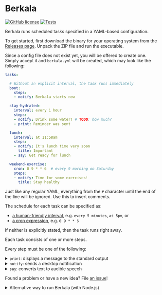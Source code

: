 # Berkala

[![GitHub license](https://img.shields.io/github/license/ariya/berkala)](https://github.com/ariya/berkala/blob/main/LICENSE)
[![Tests](https://github.com/ariya/berkala/workflows/Tests/badge.svg)](https://github.com/ariya/berkala/actions)

Berkala runs scheduled tasks specified in a YAML-based configuration.

To get started, first download the binary for your operating system from the [Releases page](https://github.com/ariya/berkala/releases). Unpack the ZIP file and run the executable.

Since a config file does not exist yet, you will be offered to create one.
Simply accept it and `berkala.yml` will be created, which may look like the following:

```yml
tasks:

  # Without an explicit interval, the task runs immediately
  boot:
    steps:
    - notify: Berkala starts now

  stay-hydrated:
    interval: every 1 hour
    steps:
    - notify: Drink some water! # TODO: how much?
    - print: Reminder was sent

  lunch:
    interval: at 11:58am
    steps:
    - notify: It's lunch time very soon
      title: Important
    - say: Get ready for lunch

  weekend-exercise:
    cron: 0 9 * * 6  # every 9 morning on Saturday
    steps:
    - notify: Time for some exercises!
      title: Stay healthy
```
Just like any regular YAML, everything from the `#` character until the end of the line will be ignored. Use this to insert comments.

The schedule for each task can be specified as:
* [a human-friendly interval](https://breejs.github.io/later/parsers.html#text),  e.g. `every 5 minutes`, `at 5pm`, or
* [a cron expression](https://crontab.guru/), e.g. `0 9 * * 6`

If neither is explicitly stated, then the task runs right away.

Each task consists of one or more steps.

Every step must be one of the following:

<details><summary><code>print</code>: displays a message to the standard output</summary>

Example:
```yaml
  morning:
    interval: at 7:00am
    steps:
    - print: Good morning!
```

</details>

<details><summary><code>notify</code>: sends a desktop notification</summary>

Optionally, `title` can be used to set the notification title.

Example:
```yaml
  mahlzeit:
    interval: at 11:58am
    steps:
    - notify: It's lunch time very soon
      title: Yummy
```

The notification is supported on the following system:

* Windows: [Windows.UI.Notifications](https://docs.microsoft.com/en-us/uwp/api/windows.ui.notifications.toastnotification) via [Powershell scripting](https://docs.microsoft.com/en-us/powershell/scripting)
* macOS: `display notification` with [AppleScript](https://developer.apple.com/library/archive/documentation/AppleScript/Conceptual/AppleScriptLangGuide/reference/ASLR_cmds.html)
* Linux: [notify-send](https://www.commandlinux.com/man-page/man1/notify-send.1.html), e.g. part of `libnotify-bin` package on Debian/Ubuntu

</details>

<details><summary><code>say</code>: converts text to audible speech</summary>

Example:
```yaml
  vaya-con-dios:
    interval: 0 17 * * 1-5  # every workday late afternoon
    steps:
    - say: Time to go home
```

The text-to-speech conversion is supported on the following system:

* Windows: [System.Speech.Synthesis](https://docs.microsoft.com/en-us/dotnet/api/system.speech.synthesis) via [Powershell scripting](https://docs.microsoft.com/en-us/powershell/scripting)
* macOS: `say` with [AppleScript](https://developer.apple.com/library/archive/documentation/AppleScript/Conceptual/AppleScriptLangGuide/reference/ASLR_cmds.html)
* Linux: [Festival speech synthesis](https://www.cstr.ed.ac.uk/projects/festival/), e.g. `festival` and `festvox-kallpc16k` on Debian/Ubuntu

</details>

Found a problem or have a new idea? File [an issue](https://github.com/ariya/berkala/issues)!

<details>
<summary>Alternative way to run Berkala (with Node.js)</summary>

With [Node.js](https://nodejs.org/) v14 or later (that has [npx](https://www.npmjs.com/package/npx)):

```bash
npx @ariya/berkala
```

To run the development version, check out this repo and then:

```bash
npm install
npm start
```

[![npm version](https://img.shields.io/npm/v/@ariya/berkala)](https://www.npmjs.com/package/@ariya/berkala)
[![npm bundle size (minified)](https://img.shields.io/bundlephobia/min/@ariya/berkala.svg)](https://bundlephobia.com/result?p=@ariya/berkala)

</details>
